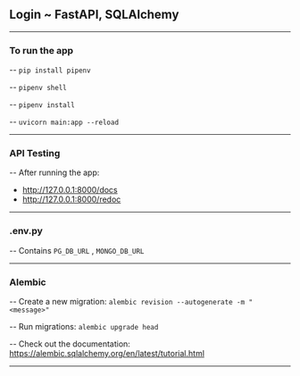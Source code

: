 ## Login ~ FastAPI, SQLAlchemy
---
### To run the app
-- `pip install pipenv`

-- `pipenv shell`

-- `pipenv install`

-- `uvicorn main:app --reload`

---

### API Testing
-- After running the app:
- http://127.0.0.1:8000/docs
- http://127.0.0.1:8000/redoc
---

### .env.py
-- Contains `PG_DB_URL` , `MONGO_DB_URL`

---

### Alembic
-- Create a new migration: `alembic revision --autogenerate -m "<message>"`

-- Run migrations: `alembic upgrade head`

-- Check out the documentation: https://alembic.sqlalchemy.org/en/latest/tutorial.html

---